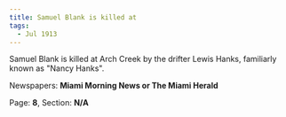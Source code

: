 ```yaml
---  
title: Samuel Blank is killed at  
tags:  
  - Jul 1913  
---  
```

  
Samuel Blank is killed at Arch Creek by the drifter Lewis Hanks, familiarly known as "Nancy Hanks".  
  
Newspapers: **Miami Morning News or The Miami Herald**  
  
Page: **8**, Section: **N/A** 
